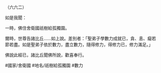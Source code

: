 （六六二）

如是我聞：

一時，佛住舍衛國祇樹給孤獨園。

爾時，世尊告諸比丘……如上說。差別者：「聖弟子學數力成就已，貪、恚、癡若節若盡。如是聖弟子依於數力，盡立數力，隨得修力，得修力已，修力滿足。」

佛說此經已，諸比丘聞佛所說，歡喜奉行。

#國家/舍衛國
#地名/祇樹給孤獨園
#數力

